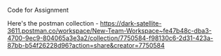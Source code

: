 Code for Assignment

Here's the postman collection - https://dark-satellite-3611.postman.co/workspace/New-Team-Workspace~fe47b48c-dba3-4700-9ec9-804065a3e3a2/collection/7750584-f98130c6-2d31-423a-87bb-b54f26228d96?action=share&creator=7750584